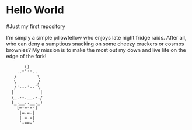 Hello World
=============
#Just my first repository

I'm simply a simple pillowfellow who enjoys late night fridge raids. After all, who can deny a sumptious snacking on some cheezy crackers or cosmos brownies? My mission is to make the most out my down and live life on the edge of the fork! 


           ()
        .-"`'"-.
       /        \
       \        /
       /'---'--`\
      |          |
      \_.--.__.-./
      (_.__..__._)
        [=-=-=-]
         |=-=-|
         |-=-=|
         '-==-'
         
         

